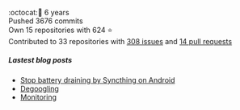 :octocat::birthday: 6 years  
Pushed 3676 commits  
Own 15 repositories with 624 :star:  
Contributed to 33 repositories with [308 issues](https://github.com/issues?q=is%3Aissue+author%3Aeoli3n) and [14 pull requests](https://github.com/pulls?q=is%3Apr+author%3Aeoli3n+)

##### Lastest blog posts
- [Stop battery draining by Syncthing on Android](https://eoli3n.eu.org/2021/12/29/syncthing-battery-draining.html)
- [Degoogling](https://eoli3n.eu.org/2021/12/21/degoogling-android.html)
- [Monitoring](https://eoli3n.eu.org/2021/12/10/monitoring.html)
